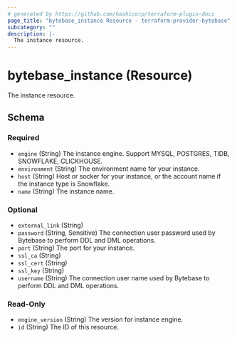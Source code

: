 ```yaml
---
# generated by https://github.com/hashicorp/terraform-plugin-docs
page_title: "bytebase_instance Resource - terraform-provider-bytebase"
subcategory: ""
description: |-
  The instance resource.
---
```


# bytebase_instance (Resource)

The instance resource.



<!-- schema generated by tfplugindocs -->
## Schema

### Required

- `engine` (String) The instance engine. Support MYSQL, POSTGRES, TIDB, SNOWFLAKE, CLICKHOUSE.
- `environment` (String) The environment name for your instance.
- `host` (String) Host or socker for your instance, or the account name if the instance type is Snowflake.
- `name` (String) The instance name.

### Optional

- `external_link` (String)
- `password` (String, Sensitive) The connection user password used by Bytebase to perform DDL and DML operations.
- `port` (String) The port for your instance.
- `ssl_ca` (String)
- `ssl_cert` (String)
- `ssl_key` (String)
- `username` (String) The connection user name used by Bytebase to perform DDL and DML operations.

### Read-Only

- `engine_version` (String) The version for instance engine.
- `id` (String) The ID of this resource.


